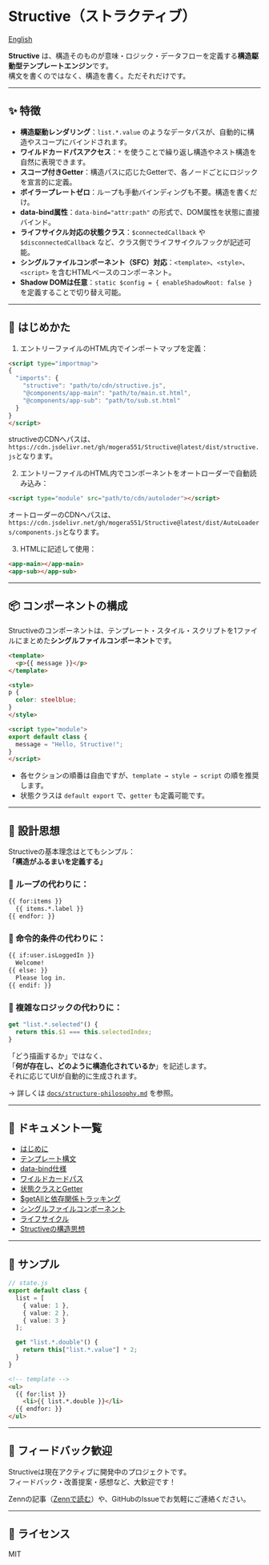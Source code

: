
# Structive（ストラクティブ）

[English](README.md)

**Structive** は、構造そのものが意味・ロジック・データフローを定義する**構造駆動型テンプレートエンジン**です。  
構文を書くのではなく、構造を書く。ただそれだけです。

---

## ✨ 特徴

- **構造駆動レンダリング**：`list.*.value` のようなデータパスが、自動的に構造やスコープにバインドされます。
- **ワイルドカードパスアクセス**：`*` を使うことで繰り返し構造やネスト構造を自然に表現できます。
- **スコープ付きGetter**：構造パスに応じたGetterで、各ノードごとにロジックを宣言的に定義。
- **ボイラープレートゼロ**：ループも手動バインディングも不要。構造を書くだけ。
- **data-bind属性**：`data-bind="attr:path"` の形式で、DOM属性を状態に直接バインド。
- **ライフサイクル対応の状態クラス**：`$connectedCallback` や `$disconnectedCallback` など、クラス側でライフサイクルフックが記述可能。
- **シングルファイルコンポーネント（SFC）対応**：`<template>`、`<style>`、`<script>` を含むHTMLベースのコンポーネント。
- **Shadow DOMは任意**：`static $config = { enableShadowRoot: false }` を定義することで切り替え可能。

---

## 🚀 はじめかた

1. エントリーファイルのHTML内でインポートマップを定義：

```html
<script type="importmap">
{
  "imports": {
    "structive": "path/to/cdn/structive.js",
    "@components/app-main": "path/to/main.st.html",
    "@components/app-sub": "path/to/sub.st.html"
  }
}
</script>

```
structiveのCDNへパスは、`https://cdn.jsdelivr.net/gh/mogera551/Structive@latest/dist/structive.js`となります。

2. エントリーファイルのHTML内でコンポーネントをオートローダーで自動読み込み：

```html
<script type="module" src="path/to/cdn/autoloder"></script>
```

オートローダーのCDNへパスは、`https://cdn.jsdelivr.net/gh/mogera551/Structive@latest/dist/AutoLoaders/components.js`となります。

3. HTMLに記述して使用：

```html
<app-main></app-main>
<app-sub></app-sub>
```

---

## 📦 コンポーネントの構成

Structiveのコンポーネントは、テンプレート・スタイル・スクリプトを1ファイルにまとめた**シングルファイルコンポーネント**です。

```html
<template>
  <p>{{ message }}</p>
</template>

<style>
p {
  color: steelblue;
}
</style>

<script type="module">
export default class {
  message = "Hello, Structive!";
}
</script>
```

- 各セクションの順番は自由ですが、`template → style → script` の順を推奨します。
- 状態クラスは `default export` で、`getter` も定義可能です。

---

## 🧠 設計思想

Structiveの基本理念はとてもシンプル：  
**「構造がふるまいを定義する」**

### 🔹 ループの代わりに：
```html
{{ for:items }}
  {{ items.*.label }}
{{ endfor: }}
```

### 🔹 命令的条件の代わりに：
```html
{{ if:user.isLoggedIn }}
  Welcome!
{{ else: }}
  Please log in.
{{ endif: }}
```

### 🔹 複雑なロジックの代わりに：
```ts
get "list.*.selected"() {
  return this.$1 === this.selectedIndex;
}
```

「どう描画するか」ではなく、  
「**何が存在し、どのように構造化されているか**」を記述します。  
それに応じてUIが自動的に生成されます。

→ 詳しくは [`docs/structure-philosophy.md`](docs/structure-philosophy.md) を参照。

---

## 📂 ドキュメント一覧

- [はじめに](docs/getting-started.md)
- [テンプレート構文](docs/template-syntax.md)
- [data-bind仕様](docs/data-bind.md)
- [ワイルドカードパス](docs/wildcard-paths.md)
- [状態クラスとGetter](docs/state-class.md)
- [$getAllと依存関係トラッキング](docs/get-all.md)
- [シングルファイルコンポーネント](docs/single-file-components.md)
- [ライフサイクル](docs/lifecycle.md)
- [Structiveの構造思想](docs/structure-philosophy.md)

---

## 🧪 サンプル

```ts
// state.js
export default class {
  list = [
    { value: 1 },
    { value: 2 },
    { value: 3 }
  ];

  get "list.*.double"() {
    return this["list.*.value"] * 2;
  }
}
```

```html
<!-- template -->
<ul>
  {{ for:list }}
    <li>{{ list.*.double }}</li>
  {{ endfor: }}
</ul>
```

---

## 💬 フィードバック歓迎

Structiveは現在アクティブに開発中のプロジェクトです。  
フィードバック・改善提案・感想など、大歓迎です！

Zennの記事（[Zennで読む](https://zenn.dev/)）や、GitHubのIssueでお気軽にご連絡ください。

---

## 📝 ライセンス

MIT

